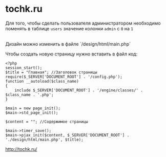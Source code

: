 tochk.ru
=======


Для того, чтобы сделать пользователя администратором необходимо поменять в таблице `users` значение колонки `admin` с `0` на `1`

<br />
Дизайн можно изменить в файле `/design/html/main.php`



Чтобы создать новую страницу нужно вставить в файл код:

    <?php
    session_start();
    $title = "Главная"; //Заголовок страницы
    require($_SERVER['DOCUMENT_ROOT'] . '/config.php');
    function __autoload($class_name)
    {
        include $_SERVER['DOCUMENT_ROOT'] . '/engine/classes/' . $class_name . '.php';
    }

    $main = new page_init();
    $main->std_page_init();

    $content = ""; //Содержимое страницы

    $main->timer_save();
    $main->pjax_init($content, $_SERVER['DOCUMENT_ROOT'] . './design/html/main.php', $title);

http://tochk.ru/